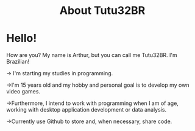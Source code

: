 <h1 align="center">About Tutu32BR</h1>
<h1>Hello!</h1>
<a>How are you?</a>
<a>My name is Arthur, but you can call me Tutu32BR.</a>
<a>I'm Brazilian!</a>
<p>-> I'm starting my studies in programming.</p>
<p>->I'm 15 years old and my hobby and personal goal is to develop my own video games.</p>
<p>->Furthermore, I intend to work with programming when I am of age, working with desktop application development or data analysis.</p>
<p>->Currently use Github to store and, when necessary, share code.</p>

